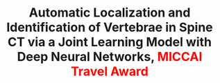 ---
title: "Automatic Localization and Identification of Vertebrae in Spine CT via a Joint Learning Model with Deep Neural Networks, <font color=red>MICCAI Travel Award</font>"
authors: "**Hao Chen**, Chiyao Shen, Jing Qin, Dong Ni, Lin Shi, Jack C. Y. Cheng, Pheng-Ann Heng" 
pub_date: "2015-11-18"
image: "/static/img/pub/2015_jcnn.png" 
doi: "10.1007/978-3-319-24553-9_63"
conf:
  - name: "MICCAI"
    url: "https://link.springer.com/chapter/10.1007/978-3-319-24553-9_63"
---